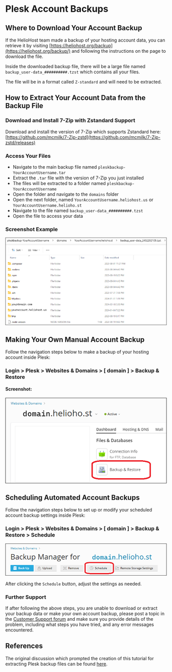 # Plesk Account Backups

## Where to Download Your Account Backup

If the HelioHost team made a backup of your hosting account data, you can retrieve it by visiting [https://heliohost.org/backup](https://heliohost.org/backup/) and following the instructions on the page to download the file.

Inside the downloaded backup file, there will be a large file named `backup_user-data_##########.tzst` which contains all your files.  

The file will be in a format called `Z-standard` and will need to be extracted.

## How to Extract Your Account Data from the Backup File

### Download and Install 7-Zip with Zstandard Support

Download and install the version of 7-Zip which supports Zstandard here: [https://github.com/mcmilk/7-Zip-zstd](https://github.com/mcmilk/7-Zip-zstd/releases)

### Access Your Files

* Navigate to the main backup file named `pleskbackup-YourAccountUsername.tar`
* Extract the `.tar` file with the version of 7-Zip you just installed
* The files will be extracted to a folder named `pleskbackup-YourAccountUsername`
* Open the folder and navigate to the `domains` folder
* Open the next folder, named `YourAccountUsername.heliohost.us` or `YourAccountUsername.helioho.st`
* Navigate to the file named `backup_user-data_##########.tzst` 
* Open the file to access your data

### Screenshot Example

![](../../.gitbook/assets/extract-plesk-backup-file.png)

## Making Your Own Manual Account Backup

Follow the navigation steps below to make a backup of your hosting account inside Plesk:  

### Login > Plesk > Websites & Domains > [ domain ] > Backup & Restore

#### Screenshot:

![](../../.gitbook/assets/plesk-make-account-backup.png)

## Scheduling Automated Account Backups

Follow the navigation steps below to set up or modify your scheduled account backup settings inside Plesk:

### Login > Plesk > Websites & Domains > [ domain ] > Backup & Restore > Schedule

![](../../.gitbook/assets/plesk-schedule-account-backup.png)

After clicking the `Schedule` button, adjust the settings as needed.

### Further Support

If after following the above steps, you are unable to download or extract your backup data or make your own account backup, please post a topic in the [Customer Support forum](https://helionet.org/index/forum/45-customer-service/?do=add) and make sure you provide details of the problem, including what steps you have tried, and any error messages encountered.

## References

The original discussion which prompted the creation of this tutorial for extracting Plesk backup files can be found [here](https://helionet.org/index/topic/58777-solved-suspended-account/#comment-260423).
